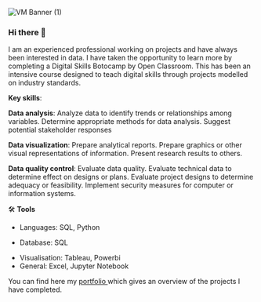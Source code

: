 



![VM Banner (1)](https://github.com/VJMitchell/VJMitchell/assets/155912941/9c4aaba4-9e74-4d4f-903d-5bbe826ae64f)



### Hi there 👋


I am an experienced professional working on projects and have always been interested in data. I have taken the opportunity to learn more by completing a Digital Skills Botocamp by Open Classroom. This has been an intensive course designed to teach digital skills through projects modelled on industry standards. 

**Key skills**:

**Data analysis**: 
Analyze data to identify trends or relationships among variables.
Determine appropriate methods for data analysis.
Suggest potential stakeholder responses

**Data visualization**:
Prepare analytical reports.
Prepare graphics or other visual representations of information.
Present research results to others.

**Data quality control**:
Evaluate data quality.
Evaluate technical data to determine effect on designs or plans.
Evaluate project designs to determine adequacy or feasibility.
Implement security measures for computer or information systems.

🛠️ **Tools**
- Languages: SQL, Python
+ Database: SQL
* Visualisation: Tableau, Powerbi
* General:  Excel, Jupyter Notebook

You can find here my [portfolio ](https://github.com/VJMitchell/VJMitchell/blob/main/Portfolio.README.md) which gives an overview of the projects I have completed.
